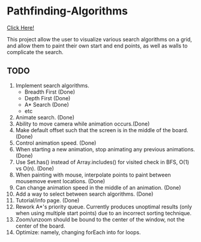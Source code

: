 # Pathfinding-Algorithms
[Click Here!](https://phinziegler.github.io/Pathfinding-Algorithms/)

This project allow the user to visualize various search algorithms on a grid, and allow them to paint their own start and end points, as well as walls to complicate the search.

## TODO
<ol>
  <li>Implement search algorithms.
    <ul>
      <li>Breadth First (Done)
      <li>Depth First (Done)
      <li>A* Search (Done)
      <li>etc
    </ul>
  <li>Animate search. (Done)
  <li>Ability to move camera while animation occurs.(Done)
  <li>Make default offset such that the screen is in the middle of the board. (Done)
  <li>Control animation speed. (Done)
  <li>When starting a new animation, stop animating any previous animations. (Done)
  <li>Use Set.has() instead of Array.includes() for visited check in BFS, O(1) vs O(n). (Done)
  <li>When painting with mouse, interpolate points to paint between mousemove event locations. (Done)
  <li>Can change animation speed in the middle of an animation. (Done)
  <li>Add a way to select between search algorithms. (Done)
  <li>Tutorial/info page. (Done)
  <li>Rework A*'s priority queue. Currently produces unoptimal results (only when using multiple start points) due to an incorrect sorting technique.
  <li>Zoom/unzoom should be bound to the center of the window, not the center of the board.
  <li>Optimize: namely, changing forEach into for loops.
